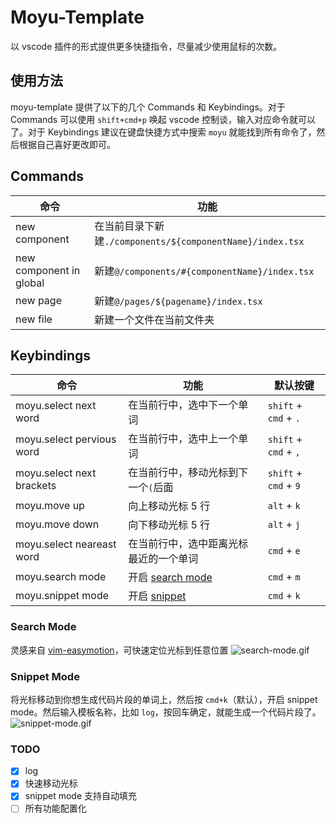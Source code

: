 # Moyu-Template

以 vscode 插件的形式提供更多快捷指令，尽量减少使用鼠标的次数。

## 使用方法

moyu-template 提供了以下的几个 Commands 和 Keybindings。对于 Commands 可以使用 `shift+cmd+p` 唤起 vscode 控制谈，输入对应命令就可以了。对于 Keybindings 建议在键盘快捷方式中搜索 `moyu` 就能找到所有命令了，然后根据自己喜好更改即可。

## Commands

| 命令                    | 功能                                                      |
| ----------------------- | --------------------------------------------------------- |
| new component           | 在当前目录下新建`./components/${componentName}/index.tsx` |
| new component in global | 新建`@/components/#{componentName}/index.tsx`             |
| new page                | 新建`@/pages/${pagename}/index.tsx`                       |
| new file                | 新建一个文件在当前文件夹                                  |

## Keybindings

| 命令                      | 功能                                   | 默认按键              |
| ------------------------- | -------------------------------------- | --------------------- |
| moyu.select next word     | 在当前行中，选中下一个单词             | `shift` + `cmd` + `.` |
| moyu.select pervious word | 在当前行中，选中上一个单词             | `shift` + `cmd` + `,` |
| moyu.select next brackets | 在当前行中，移动光标到下一个`(`后面    | `shift` + `cmd` + `9` |
| moyu.move up              | 向上移动光标 5 行                      | `alt` + `k`           |
| moyu.move down            | 向下移动光标 5 行                      | `alt` + `j`           |
| moyu.select neareast word | 在当前行中，选中距离光标最近的一个单词 | `cmd` + `e` |
| moyu.search mode          | 开启 [search mode](#search-mode)       | `cmd` + `m` |
| moyu.snippet mode         | 开启 [snippet](#snippet-mode)          | `cmd` + `k`           |

### Search Mode

灵感来自 [vim-easymotion](https://github.com/easymotion/vim-easymotion)，可快速定位光标到任意位置
![search-mode.gif](https://s2.loli.net/2022/07/24/v4ct5pBdTw2Dyeq.gif)

### Snippet Mode

将光标移动到你想生成代码片段的单词上，然后按 `cmd+k`（默认），开启 snippet mode。然后输入模板名称，比如 `log`，按回车确定，就能生成一个代码片段了。
![snippet-mode.gif](https://s2.loli.net/2022/07/24/WlpHguaiIBqXLtK.gif)

### TODO

- [x] log
- [x] 快速移动光标
- [x] snippet mode 支持自动填充
- [ ] 所有功能配置化
